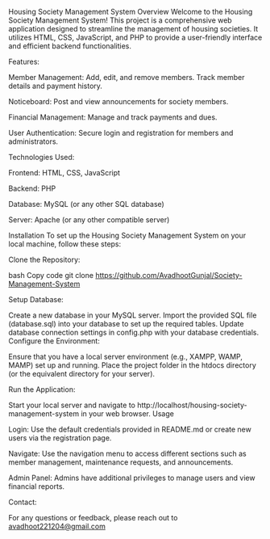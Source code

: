 Housing Society Management System
Overview
Welcome to the Housing Society Management System! This project is a comprehensive web application designed to streamline the management of housing societies. It utilizes HTML, CSS, JavaScript, and PHP to provide a user-friendly interface and efficient backend functionalities.


Features:


Member Management: Add, edit, and remove members. Track member details and payment history.

Noticeboard: Post and view announcements for society members.

Financial Management: Manage and track payments and dues.

User Authentication: Secure login and registration for members and administrators.

Technologies Used:

Frontend: HTML, CSS, JavaScript

Backend: PHP

Database: MySQL (or any other SQL database)

Server: Apache (or any other compatible server)

Installation
To set up the Housing Society Management System on your local machine, follow these steps:


Clone the Repository:

bash
Copy code
git clone 
https://github.com/AvadhootGunjal/Society-Management-System

Setup Database:

Create a new database in your MySQL server.
Import the provided SQL file (database.sql) into your database to set up the required tables.
Update database connection settings in config.php with your database credentials.
Configure the Environment:

Ensure that you have a local server environment (e.g., XAMPP, WAMP, MAMP) set up and running.
Place the project folder in the htdocs directory (or the equivalent directory for your server).

Run the Application:

Start your local server and navigate to http://localhost/housing-society-management-system in your web browser.
Usage

Login: Use the default credentials provided in README.md or create new users via the registration page.

Navigate: Use the navigation menu to access different sections such as member management, maintenance requests, and announcements.

Admin Panel: Admins have additional privileges to manage users and view financial reports.

Contact:

For any questions or feedback, please reach out to avadhoot221204@gmail.com
